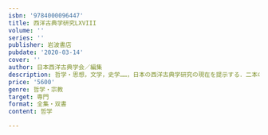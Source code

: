 ```yaml
---
isbn: '9784000096447'
title: 西洋古典学研究LXVIII
volume: ''
series: ''
publisher: 岩波書店
pubdate: '2020-03-14'
cover: ''
author: 日本西洋古典学会／編集
description: 哲学・思想，文学，史学……，日本の西洋古典学研究の現在を提示する．二本の研究動向報告も併録．
price: '5600'
genre: 哲学・宗教
target: 専門
format: 全集・双書
content: 哲学

---
```

